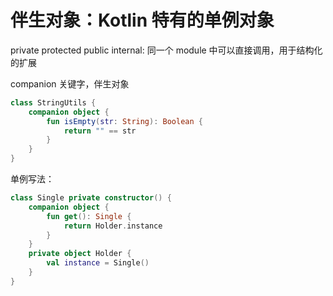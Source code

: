 # 伴生对象：Kotlin 特有的单例对象

private 
protected
public
internal: 同一个 module 中可以直接调用，用于结构化的扩展

companion 关键字，伴生对象

```kotlin
class StringUtils {
    companion object {
        fun isEmpty(str: String): Boolean {
            return "" == str        
        }    
    }
}
```

单例写法：

```kotlin
class Single private constructor() {
    companion object {
        fun get(): Single {
            return Holder.instance 
        }    
    }
    private object Holder {
        val instance = Single()    
    }
}
```
